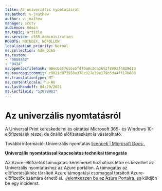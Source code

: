 ```yaml
---
title: Az univerzális nyomtatásról
ms.author: v-jmathew
author: v-jmathew
manager: scotv
audience: Admin
ms.topic: article
ms.service: o365-administration
ROBOTS: NOINDEX, NOFOLLOW
localization_priority: Normal
ms.collection: Adm_O365
ms.custom:
- "9005502"
- "9434"
ms.openlocfilehash: 90ecb6f7656e5f4f0a8c3da3692f0892f4829d10
ms.sourcegitcommit: c9021d873950e378c927e39e179b5da4ff17b880
ms.translationtype: MT
ms.contentlocale: hu-HU
ms.lasthandoff: 04/29/2021
ms.locfileid: "52079983"
---
```

# <a name="about-universal-print"></a>Az univerzális nyomtatásról

A Universal Print kereskedelmi és oktatási Microsoft 365- és Windows 10-előfizetések része, de önálló előfizetésként is vásárolható.

További információ: Univerzális nyomtatás [licencek | Microsoft Docs .](https://docs.microsoft.com/universal-print/fundamentals/universal-print-license)

**Univerzális nyomtatással kapcsolatos technikai támogatás**

Az Azure-előfizetők támogatási kérelmeket hozhatnak létre és kezelhet az Univerzális nyomtatáshoz az Azure portálon. A támogatás az előfizetésükhöz társított Azure támogatási csomaggal társított Azure-előfizetők számára érhető el.  [Jelentkezzen be az Azure Portalra, és](https://ms.portal.azure.com/#blade/Microsoft_Azure_Support/HelpAndSupportBlade/newsupportrequest) küldjön be egy incidenst.